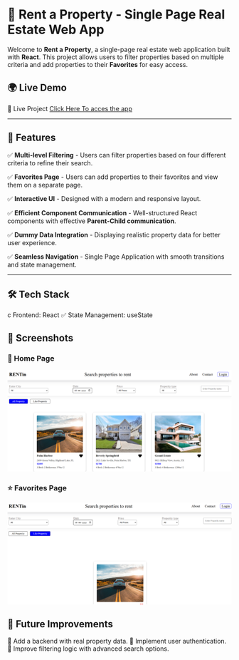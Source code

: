 # 🏡 Rent a Property - Single Page Real Estate Web App

Welcome to **Rent a Property**, a single-page real estate web application built with **React**. This project allows users to filter properties based on multiple criteria and add properties to their **Favorites** for easy access.

## 🌍 Live Demo

🔗 Live Project [Click Here To acces the app](https://rentin-ten.vercel.app/)

---

## 🚀 Features

✅ **Multi-level Filtering** - Users can filter properties based on four different criteria to refine their search.

✅ **Favorites Page** - Users can add properties to their favorites and view them on a separate page.

✅ **Interactive UI** - Designed with a modern and responsive layout.

✅ **Efficient Component Communication** - Well-structured React components with effective **Parent-Child communication**.

✅ **Dummy Data Integration** - Displaying realistic property data for better user experience.

✅ **Seamless Navigation** - Single Page Application with smooth transitions and state management.

---

## 🛠 Tech Stack
 c Frontend: React
 ✅ State Management: useState

## 📸 Screenshots

### 🏡 Home Page
![Home Page](./image/home.png)

### ⭐ Favorites Page
![Favorites Page](./image/fav.png)


## 📌 Future Improvements
🔹 Add a backend with real property data.
🔹 Implement user authentication.
🔹 Improve filtering logic with advanced search options.